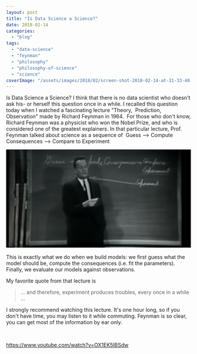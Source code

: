 ```yaml
---
layout: post
title: "Is Data Science a Science?"
date: 2018-02-14
categories: 
  - "blog"
tags: 
  - "data-science"
  - "feynman"
  - "philosophy"
  - "philosophy-of-science"
  - "science"
coverImage: "/assets/images/2018/02/screen-shot-2018-02-14-at-21-33-40.png"
---
```


Is Data Science a Science? I think that there is no data scientist who doesn't ask his- or herself this question once in a while. I recalled this question today when I watched a fascinating lecture "Theory,  Prediction, Observation" made by Richard Feynman in 1964.  For those who don't know, Richard Feynman was a physicist who won the Nobel Prize, and who is considered one of the greatest explainers. In that particular lecture, Prof. Feynman talked about science as a sequence of  Guess ⟶ Compute Consequences ⟶ Compare to Experiment

![Richard Feynman in front of a blackboard that says: Guess ⟶ Compute Consequences ⟶ Compare to Experiment](/assets/images/2018/02/screen-shot-2018-02-14-at-21-42-36.png)

This is exactly what we do when we build models: we first guess what the model should be, compute the consequences (i.e. fit the parameters). Finally, we evaluate our models against observations.

My favorite quote from that lecture is

> ... and therefore, experiment produces troubles, every once in a while ...

I strongly recommend watching this lecture. It's one hour long, so if you don't have time, you may listen to it while commuting. Feynman is so clear, you can get most of the information by ear only.

 

https://www.youtube.com/watch?v=OX1EK5IBSdw
